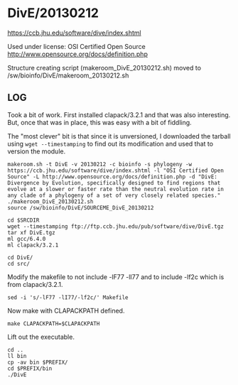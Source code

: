 DivE/20130212
=============

<https://ccb.jhu.edu/software/dive/index.shtml>

Used under license:
OSI Certified Open Source
<http://www.opensource.org/docs/definition.php>

Structure creating script (makeroom_DivE_20130212.sh) moved to /sw/bioinfo/DivE/makeroom_20130212.sh

LOG
---

Took a bit of work. First installed clapack/3.2.1 and that was also interesting.  But, once that was in place, this was easy with a bit of fiddling.

The "most clever" bit is that since it is unversioned, I downloaded the tarball using `wget --timestamping` to find out its modification and used that to version the module.

    makeroom.sh -t DivE -v 20130212 -c bioinfo -s phylogeny -w https://ccb.jhu.edu/software/dive/index.shtml -l "OSI Certified Open Source" -L http://www.opensource.org/docs/definition.php -d "DivE: Divergence by Evolution, specifically designed to find regions that evolve at a slower or faster rate than the neutral evolution rate in any clade of a phylogeny of a set of very closely related species."
    ./makeroom_DivE_20130212.sh 
    source /sw/bioinfo/DivE/SOURCEME_DivE_20130212

    cd $SRCDIR
    wget --timestamping ftp://ftp.ccb.jhu.edu/pub/software/dive/DivE.tgz
    tar xf DivE.tgz 
    ml gcc/6.4.0
    ml clapack/3.2.1

    cd DivE/
    cd src/

Modify the makefile to not include -lF77 -lI77 and to include -lf2c which is from clapack/3.2.1.

    sed -i 's/-lF77 -lI77/-lf2c/' Makefile 

Now make with CLAPACKPATH defined.

    make CLAPACKPATH=$CLAPACKPATH

Lift out the executable.

    cd ..
    ll bin
    cp -av bin $PREFIX/
    cd $PREFIX/bin
    ./DivE 


